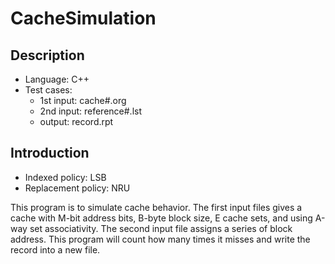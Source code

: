 # CacheSimulation
## Description
- Language: C++
- Test cases:
    - 1st input: cache#.org
    - 2nd input: reference#.lst
    - output: record.rpt
## Introduction
- Indexed policy: LSB
- Replacement policy: NRU

This program is to simulate cache behavior. The first input files gives a cache with M-bit address bits, B-byte block size, E cache sets, and using
A-way set associativity. The second input file assigns a series of block address. This program will count how many times it misses and write the record into a new file.


